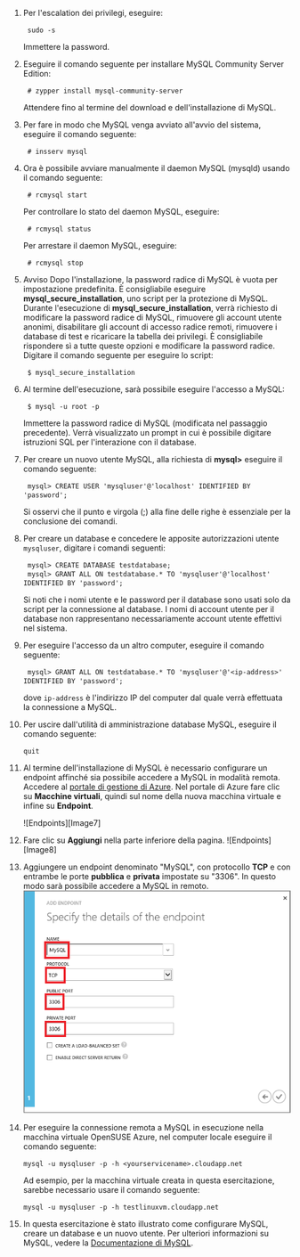 
1. Per l'escalation dei privilegi, eseguire:

		sudo -s
	
	Immettere la password.

2. Eseguire il comando seguente per installare MySQL Community Server Edition:

		# zypper install mysql-community-server

	Attendere fino al termine del download e dell'installazione di MySQL.
3. Per fare in modo che MySQL venga avviato all'avvio del sistema, eseguire il comando seguente:

		# insserv mysql
4. Ora è possibile avviare manualmente il daemon MySQL (mysqld) usando il comando seguente:

		# rcmysql start

	Per controllare lo stato del daemon MySQL, eseguire:

		# rcmysql status

	Per arrestare il daemon MySQL, eseguire:

		# rcmysql stop

5. Avviso Dopo l'installazione, la password radice di MySQL è vuota per impostazione predefinita. È consigliabile eseguire **mysql\_secure\_installation**, uno script per la protezione di MySQL. Durante l'esecuzione di **mysql\_secure\_installation**, verrà richiesto di modificare la password radice di MySQL, rimuovere gli account utente anonimi, disabilitare gli account di accesso radice remoti, rimuovere i database di test e ricaricare la tabella dei privilegi. È consigliabile rispondere sì a tutte queste opzioni e modificare la password radice. Digitare il comando seguente per eseguire lo script:

		$ mysql_secure_installation

6. Al termine dell'esecuzione, sarà possibile eseguire l'accesso a MySQL:

		$ mysql -u root -p

	Immettere la password radice di MySQL (modificata nel passaggio precedente). Verrà visualizzato un prompt in cui è possibile digitare istruzioni SQL per l'interazione con il database.

7. Per creare un nuovo utente MySQL, alla richiesta di **mysql>** eseguire il comando seguente:

		mysql> CREATE USER 'mysqluser'@'localhost' IDENTIFIED BY 'password';

	Si osservi che il punto e virgola (;) alla fine delle righe è essenziale per la conclusione dei comandi.

8. Per creare un database e concedere le apposite autorizzazioni utente `mysqluser`, digitare i comandi seguenti:

		mysql> CREATE DATABASE testdatabase;
		mysql> GRANT ALL ON testdatabase.* TO 'mysqluser'@'localhost' IDENTIFIED BY 'password';

	Si noti che i nomi utente e le password per il database sono usati solo da script per la connessione al database. I nomi di account utente per il database non rappresentano necessariamente account utente effettivi nel sistema.

9. Per eseguire l'accesso da un altro computer, eseguire il comando seguente:

		mysql> GRANT ALL ON testdatabase.* TO 'mysqluser'@'<ip-address>' IDENTIFIED BY 'password';

	dove `ip-address` è l'indirizzo IP del computer dal quale verrà effettuata la connessione a MySQL.
	
10. Per uscire dall'utilità di amministrazione database MySQL, eseguire il comando seguente:

		quit

11. Al termine dell'installazione di MySQL è necessario configurare un endpoint affinché sia possibile accedere a MySQL in modalità remota. Accedere al [portale di gestione di Azure][AzurePreviewPortal]. Nel portale di Azure fare clic su **Macchine virtuali**, quindi sul nome della nuova macchina virtuale e infine su **Endpoint**.

	![Endpoints][Image7]

12. Fare clic su **Aggiungi** nella parte inferiore della pagina. ![Endpoints][Image8]

13. Aggiungere un endpoint denominato "MySQL", con protocollo **TCP** e con entrambe le porte **pubblica** e **privata** impostate su "3306". In questo modo sarà possibile accedere a MySQL in remoto. ![Endpoint][Image9]

14. Per eseguire la connessione remota a MySQL in esecuzione nella macchina virtuale OpenSUSE Azure, nel computer locale eseguire il comando seguente:

		mysql -u mysqluser -p -h <yourservicename>.cloudapp.net

	Ad esempio, per la macchina virtuale creata in questa esercitazione, sarebbe necessario usare il comando seguente:

		mysql -u mysqluser -p -h testlinuxvm.cloudapp.net

15. In questa esercitazione è stato illustrato come configurare MySQL, creare un database e un nuovo utente. Per ulteriori informazioni su MySQL, vedere la [Documentazione di MySQL][MySQLDocs].

[MySQLDocs]: http://dev.mysql.com/doc/
[AzurePreviewPortal]: http://manage.windowsazure.com

[Image9]: ./media/install-and-run-mysql-on-opensuse-vm/LinuxVmAddEndpointMySQL.png

<!---HONumber=August15_HO6-->
